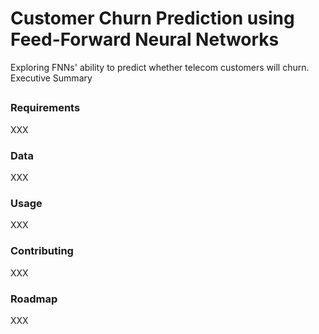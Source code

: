 # Customer Churn Prediction using Feed-Forward Neural Networks
Exploring FNNs' ability to predict whether telecom customers will churn.  
Executive Summary

##
### Requirements
XXX

### Data
XXX

### Usage
XXX

### Contributing
XXX

### Roadmap
XXX
